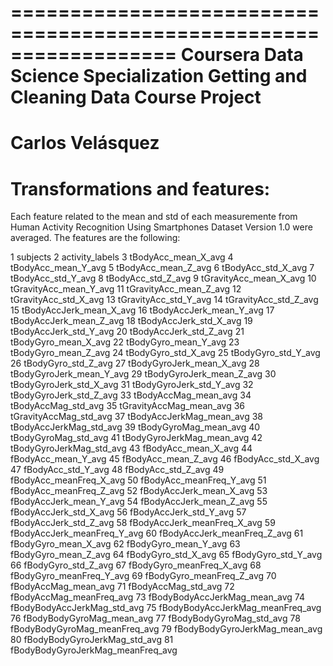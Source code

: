 ==================================================================
Coursera Data Science Specialization Getting and Cleaning Data Course Project
==================================================================
Carlos Velásquez
==================================================================

# Transformations and features:

Each feature related to the mean and std of each measuremente from  Human Activity Recognition Using Smartphones Dataset Version 1.0 were averaged. The features are the following:


1 subjects
2 activity_labels
3 tBodyAcc_mean_X_avg
4 tBodyAcc_mean_Y_avg
5 tBodyAcc_mean_Z_avg
6 tBodyAcc_std_X_avg
7 tBodyAcc_std_Y_avg
8 tBodyAcc_std_Z_avg
9 tGravityAcc_mean_X_avg
10 tGravityAcc_mean_Y_avg
11 tGravityAcc_mean_Z_avg
12 tGravityAcc_std_X_avg
13 tGravityAcc_std_Y_avg
14 tGravityAcc_std_Z_avg
15 tBodyAccJerk_mean_X_avg
16 tBodyAccJerk_mean_Y_avg
17 tBodyAccJerk_mean_Z_avg
18 tBodyAccJerk_std_X_avg
19 tBodyAccJerk_std_Y_avg
20 tBodyAccJerk_std_Z_avg
21 tBodyGyro_mean_X_avg
22 tBodyGyro_mean_Y_avg
23 tBodyGyro_mean_Z_avg
24 tBodyGyro_std_X_avg
25 tBodyGyro_std_Y_avg
26 tBodyGyro_std_Z_avg
27 tBodyGyroJerk_mean_X_avg
28 tBodyGyroJerk_mean_Y_avg
29 tBodyGyroJerk_mean_Z_avg
30 tBodyGyroJerk_std_X_avg
31 tBodyGyroJerk_std_Y_avg
32 tBodyGyroJerk_std_Z_avg
33 tBodyAccMag_mean_avg
34 tBodyAccMag_std_avg
35 tGravityAccMag_mean_avg
36 tGravityAccMag_std_avg
37 tBodyAccJerkMag_mean_avg
38 tBodyAccJerkMag_std_avg
39 tBodyGyroMag_mean_avg
40 tBodyGyroMag_std_avg
41 tBodyGyroJerkMag_mean_avg
42 tBodyGyroJerkMag_std_avg
43 fBodyAcc_mean_X_avg
44 fBodyAcc_mean_Y_avg
45 fBodyAcc_mean_Z_avg
46 fBodyAcc_std_X_avg
47 fBodyAcc_std_Y_avg
48 fBodyAcc_std_Z_avg
49 fBodyAcc_meanFreq_X_avg
50 fBodyAcc_meanFreq_Y_avg
51 fBodyAcc_meanFreq_Z_avg
52 fBodyAccJerk_mean_X_avg
53 fBodyAccJerk_mean_Y_avg
54 fBodyAccJerk_mean_Z_avg
55 fBodyAccJerk_std_X_avg
56 fBodyAccJerk_std_Y_avg
57 fBodyAccJerk_std_Z_avg
58 fBodyAccJerk_meanFreq_X_avg
59 fBodyAccJerk_meanFreq_Y_avg
60 fBodyAccJerk_meanFreq_Z_avg
61 fBodyGyro_mean_X_avg
62 fBodyGyro_mean_Y_avg
63 fBodyGyro_mean_Z_avg
64 fBodyGyro_std_X_avg
65 fBodyGyro_std_Y_avg
66 fBodyGyro_std_Z_avg
67 fBodyGyro_meanFreq_X_avg
68 fBodyGyro_meanFreq_Y_avg
69 fBodyGyro_meanFreq_Z_avg
70 fBodyAccMag_mean_avg
71 fBodyAccMag_std_avg
72 fBodyAccMag_meanFreq_avg
73 fBodyBodyAccJerkMag_mean_avg
74 fBodyBodyAccJerkMag_std_avg
75 fBodyBodyAccJerkMag_meanFreq_avg
76 fBodyBodyGyroMag_mean_avg
77 fBodyBodyGyroMag_std_avg
78 fBodyBodyGyroMag_meanFreq_avg
79 fBodyBodyGyroJerkMag_mean_avg
80 fBodyBodyGyroJerkMag_std_avg
81 fBodyBodyGyroJerkMag_meanFreq_avg